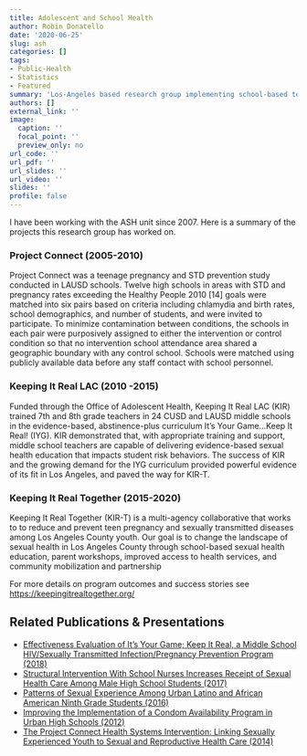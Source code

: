 ```yaml
---
title: Adolescent and School Health 
author: Robin Donatello
date: '2020-06-25'
slug: ash
categories: []
tags:
- Public-Health
- Statistics
- Featured
summary: 'Los-Angeles based research group implementing school-based teen pregnancy prevention programs'
authors: []
external_link: ''
image:
  caption: ''
  focal_point: ''
  preview_only: no
url_code: ''
url_pdf: ''
url_slides: ''
url_video: ''
slides: ''
profile: false
---
```


I have been working with the ASH unit since 2007. Here is a summary of the projects this research group has worked on. 

### Project Connect (2005-2010)
Project Connect was a teenage pregnancy and STD prevention study conducted in LAUSD schools. Twelve high schools in areas with STD and pregnancy rates exceeding the Healthy People 2010 [14] goals were matched into six pairs based on criteria including chlamydia and birth rates, school demographics, and number of students, and were invited to participate. To minimize contamination between conditions, the schools in each pair were purposively assigned to either the intervention or control condition so that no intervention school attendance area shared a geographic boundary with any control school. Schools were matched using publicly available data before any staff contact with school personnel.

### Keeping It Real LAC (2010 -2015)
Funded through the Office of Adolescent Health, Keeping It Real LAC (KIR) trained 7th and 8th grade teachers in 24 CUSD and LAUSD middle schools in the evidence-based, abstinence-plus curriculum It’s Your Game…Keep It Real! (IYG). KIR demonstrated that, with appropriate training and support, middle school teachers are capable of delivering evidence-based sexual health education that impacts student risk behaviors. The success of KIR and the growing demand for the IYG curriculum provided powerful evidence of its fit in Los Angeles, and paved the way for KIR-T.

### Keeping It Real Together (2015-2020) 
Keeping It Real Together (KIR-T) is a multi-agency collaborative that works to to reduce and prevent teen pregnancy and sexually transmitted diseases among Los Angeles County youth. Our goal is to change the landscape of sexual health in Los Angeles County through school-based sexual health education, parent workshops, improved access to health services, and community mobilization and partnership

For more details on program outcomes and success stories see https://keepingitrealtogether.org/

## Related Publications & Presentations

* [Effectiveness Evaluation of It’s Your Game; Keep It Real, a Middle School HIV/Sexually Transmitted Infection/Pregnancy Prevention Program (2018)](https://doi.org/10.1016/j.jadohealth.2018.09.021)
* [Structural Intervention With School Nurses Increases Receipt of Sexual Health Care Among Male High School Students (2017)](https://doi.org/10.1016/j.jadohealth.2017.07.017)
* [Patterns of Sexual Experience Among Urban Latino and African American Ninth Grade Students (2016)](https://dx.doi.org/10.1080/00224499.2016.1164800)
* [Improving the Implementation of a Condom Availability Program in Urban High Schools (2012)](https://dx.doi.org/10.1016/j.jadohealth.2012.03.010)
* [The Project Connect Health Systems Intervention: Linking Sexually
Experienced Youth to Sexual and Reproductive Health Care (2014)](https://dx.doi.org/10.1016/j.jadohealth.2014.04.005)

